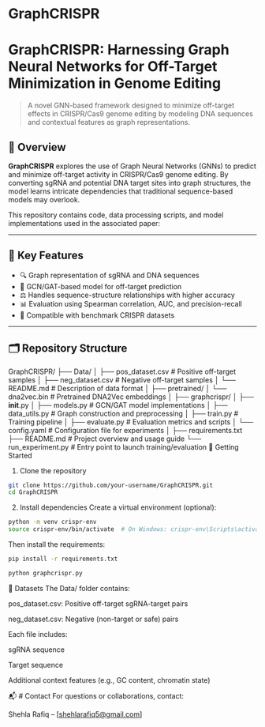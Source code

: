 # GraphCRISPR
# GraphCRISPR: Harnessing Graph Neural Networks for Off-Target Minimization in Genome Editing

> A novel GNN-based framework designed to minimize off-target effects in CRISPR/Cas9 genome editing by modeling DNA sequences and contextual features as graph representations.

## 📄 Overview

**GraphCRISPR** explores the use of Graph Neural Networks (GNNs) to predict and minimize off-target activity in CRISPR/Cas9 genome editing. By converting sgRNA and potential DNA target sites into graph structures, the model learns intricate dependencies that traditional sequence-based models may overlook.

This repository contains code, data processing scripts, and model implementations used in the associated paper:

---

## 🧬 Key Features

- 🔍 Graph representation of sgRNA and DNA sequences
- 🧠 GCN/GAT-based model for off-target prediction
- ⚖️ Handles sequence-structure relationships with higher accuracy
- 📊 Evaluation using Spearman correlation, AUC, and precision-recall
- 💾 Compatible with benchmark CRISPR datasets

---

## 🗂️ Repository Structure

GraphCRISPR/
├── Data/
│   ├── pos_dataset.csv         # Positive off-target samples
│   ├── neg_dataset.csv         # Negative off-target samples
│   └── README.md               # Description of data format
│
├── pretrained/
│   └── dna2vec.bin             # Pretrained DNA2Vec embeddings
│
├── graphcrispr/
│   ├── __init__.py
│   ├── models.py               # GCN/GAT model implementations
│   ├── data_utils.py           # Graph construction and preprocessing
│   ├── train.py                # Training pipeline
│   ├── evaluate.py             # Evaluation metrics and scripts
│   └── config.yaml             # Configuration file for experiments
│
├── requirements.txt
├── README.md                   # Project overview and usage guide
└── run_experiment.py           # Entry point to launch training/evaluation
🚀 Getting Started
1. Clone the repository
```sh
git clone https://github.com/your-username/GraphCRISPR.git
cd GraphCRISPR
```
2. Install dependencies
Create a virtual environment (optional):
```sh
python -m venv crispr-env
source crispr-env/bin/activate  # On Windows: crispr-env\Scripts\activate
```
Then install the requirements:
```sh
pip install -r requirements.txt
```
```sh
python graphcrispr.py 
```
📂 Datasets
The Data/ folder contains:

pos_dataset.csv: Positive off-target sgRNA-target pairs

neg_dataset.csv: Negative (non-target or safe) pairs

Each file includes:

sgRNA sequence

Target sequence

Additional context features (e.g., GC content, chromatin state)

📬 # Contact
For questions or collaborations, contact:

Shehla Rafiq – [shehlarafiq5@gmail.com]


